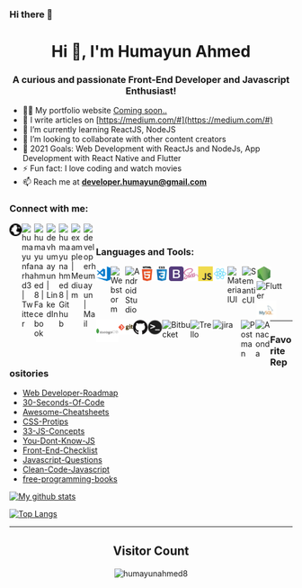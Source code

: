 ### Hi there 👋

<!--
**humayunahmed8/humayunahmed8** is a ✨ _special_ ✨ repository because its `README.md` (this file) appears on your GitHub profile.


Here are some ideas to get you started:

- 🔭 I’m currently working on ...
- 🌱 I’m currently learning ...
- 👯 I’m looking to collaborate on ...
- 🤔 I’m looking for help with ...
- 💬 Ask me about ...
- 📫 How to reach me: ...
- 😄 Pronouns: ...
- ⚡ Fun fact: ...
-->

<h1 align="center">Hi 👋, I'm Humayun Ahmed</h1>
<h3 align="center">A curious and passionate Front-End Developer and Javascript Enthusiast!</h3>

- 👨‍💻 My portfolio website [Coming soon..](http://example.com)
- 📝 I write articles on [https://medium.com/#](https://medium.com/#)
- 🌱 I’m currently learning ReactJS, NodeJS
- 👯 I’m looking to collaborate with other content creators
- 🥅 2021 Goals: Web Development with ReactJs and NodeJs, App Development with React Native and Flutter
- ⚡ Fun fact: I love coding and watch movies
- 📫 Reach me at **developer.humayun@gmail.com**

### Connect with me:
[<img align="left" alt="example.com" width="22px" src="https://raw.githubusercontent.com/iconic/open-iconic/master/svg/globe.svg" />](https://example.com)
[<img align="left" alt="humayunfarhad3 | Twitter" width="22px" src="https://cdn.jsdelivr.net/npm/simple-icons@v3/icons/twitter.svg" />](https://twitter.com/humayunfarhad3)
[<img align="left" alt="humayunahmed8 | Facebook" width="22px" src="https://cdn.jsdelivr.net/npm/simple-icons@v3/icons/facebook.svg" />](https://www.facebook.com/humayunahmed8)
[<img align="left" alt="devhumayun | LinkedIn" width="22px" src="https://cdn.jsdelivr.net/npm/simple-icons@v3/icons/linkedin.svg" />](https://linkedin.com/in/devhumayun)
[<img align="left" alt="humayunahmed8 | Github" width="22px" src="https://cdn.jsdelivr.net/npm/simple-icons@v3/icons/github.svg" />](https://github.com/humayunahmed8)
[<img align="left" alt="example | Medium" width="22px" src="https://cdn.jsdelivr.net/npm/simple-icons@v3/icons/medium.svg" />](https://medium.com/#)
[<img align="left" alt="developerhumayun | Mail" width="22px" src="https://cdn.jsdelivr.net/npm/simple-icons@v3/icons/gmail.svg" />](mailto:developer.humayun@gmail.com)

<br />

### Languages and Tools:
[<img align="left" alt="Visual Studio Code" width="26px" src="https://raw.githubusercontent.com/github/explore/master/topics/visual-studio-code/visual-studio-code.png" />](https://code.visualstudio.com)
[<img align="left" alt="Webstorm" width="26px" src="https://cdn.jsdelivr.net/npm/simple-icons@3.6.0/icons/webstorm.svg" />](https://www.jetbrains.com/webstorm)
[<img align="left" alt="AndroidStudio" width="26px" src="https://cdn.jsdelivr.net/npm/simple-icons@3.6.0/icons/androidstudio.svg" />](https://developer.android.com/studio)
[<img align="left" alt="HTML5" width="26px" src="https://raw.githubusercontent.com/github/explore/master/topics/html/html.png" />](https://www.w3.org/html)
[<img align="left" alt="CSS3" width="26px" src="https://raw.githubusercontent.com/github/explore/master/topics/css/css.png" />](https://www.w3.org/Style/CSS/Overview.en.html)
[<img align="left" alt="Bootstrap" width="26px" src="https://raw.githubusercontent.com/github/explore/master/topics/bootstrap/bootstrap.png" />](https://getbootstrap.com)
[<img align="left" alt="Sass" width="26px" src="https://raw.githubusercontent.com/github/explore/master/topics/sass/sass.png" />](https://sass-lang.com)
[<img align="left" alt="JavaScript" width="26px" src="https://raw.githubusercontent.com/github/explore/master/topics/javascript/javascript.png" />](https://www.javascript.com)
[<img align="left" alt="ReactJs" width="26px" src="https://raw.githubusercontent.com/github/explore/master/topics/react/react.png" />](https://reactjs.org)
[<img align="left" alt="MaterialUI" width="26px" src="https://cdn.jsdelivr.net/npm/simple-icons@3.6.0/icons/material-ui.svg" />](https://material-ui.com)
[<img align="left" alt="SemanticUI" width="26px" src="https://semantic-ui.com/images/logo.png" />](https://semantic-ui.com)
<!-- [<img align="left" alt="Gatsby" width="26px" src="https://raw.githubusercontent.com/github/explore/master/topics/gatsby/gatsby.png" />](https://example.com) -->
<!-- [<img align="left" alt="GraphQL" width="26px" src="https://raw.githubusercontent.com/github/explore/master/topics/graphql/graphql.png" />](https://example.com) -->
[<img align="left" alt="Node.js" width="26px" src="https://raw.githubusercontent.com/github/explore/master/topics/nodejs/nodejs.png" />](https://nodejs.org)
<!-- [<img align="left" alt="Deno" width="26px" src="https://raw.githubusercontent.com/github/explore/master/topics/deno/deno.png" />](https://example.com) -->
[<img align="left" alt="Flutter" width="50px" src="https://flutter.dev/assets/flutter-lockup-1caf6476beed76adec3c477586da54de6b552b2f42108ec5bc68dc63bae2df75.png" />](https://flutter.dev)
[<img align="left" alt="MySQL" width="35px" src="https://raw.githubusercontent.com/github/explore/master/topics/mysql/mysql.png" />](https://www.mysql.com)
[<img align="left" alt="MongoDB" width="40px" src="https://raw.githubusercontent.com/github/explore/master/topics/mongodb/mongodb.png" />](https://www.mongodb.com)
<br /><br />
[<img align="left" alt="Git" width="26px" src="https://raw.githubusercontent.com/github/explore/master/topics/git/git.png" />](https://git-scm.com)
[<img align="left" alt="GitHub" width="26px" src="https://raw.githubusercontent.com/github/explore/master/topics/github/github.png" />](https://github.com)
[<img align="left" alt="Terminal" width="26px" src="https://raw.githubusercontent.com/github/explore/master/topics/terminal/terminal.png" />](https://iterm2.com)
[<img align="left" alt="Bitbucket" width="50px" src="https://wac-cdn.atlassian.com/dam/jcr:c942540c-53ae-4357-bffa-ed37739d71b0/bitbucket-atlassian-logo.svg?cdnVersion=1246" />](https://bitbucket.org)
[<img align="left" alt="Trello" width="40px" src="https://d2k1ftgv7pobq7.cloudfront.net/meta/u/res/images/brand-assets/Logos/0099ec3754bf473d2bbf317204ab6fea/trello-logo-blue.png" />](https://trello.com)
[<img align="left" alt="jira" width="50px" src="https://wac-cdn.atlassian.com/dam/jcr:e348b562-4152-4cdc-8a55-3d297e509cc8/Jira%20Software-blue.svg?cdnVersion=1246" />](https://jira.atlassian.com)
[<img align="left" alt="Postman" width="26px" src="https://cdn.jsdelivr.net/npm/simple-icons@3.6.0/icons/postman.svg" />](https://www.postman.com)
[<img align="left" alt="Anaconda" width="26px" src="https://cdn.jsdelivr.net/npm/simple-icons@3.6.0/icons/anaconda.svg" />](https://www.anaconda.com)

<br />
<br />

---

### Favorite Repositories
- [Web Developer-Roadmap](https://github.com/kamranahmedse/developer-roadmap)
- [30-Seconds-Of-Code](https://github.com/30-seconds/30-seconds-of-code)
- [Awesome-Cheatsheets](https://github.com/LeCoupa/awesome-cheatsheets)
- [CSS-Protips](https://github.com/AllThingsSmitty/css-protips)
- [33-JS-Concepts](https://github.com/leonardomso/33-js-concepts)
- [You-Dont-Know-JS](https://github.com/getify/You-Dont-Know-JS/tree/2nd-ed)
- [Front-End-Checklist](https://github.com/thedaviddias/Front-End-Checklist)
- [Javascript-Questions](https://github.com/lydiahallie/javascript-questions)
- [Clean-Code-Javascript](https://github.com/ryanmcdermott/clean-code-javascript)
- [free-programming-books](https://github.com/EbookFoundation/free-programming-books)

[![My github stats](https://github-readme-stats.vercel.app/api?username=humayunahmed8&count_private=true&show_icons=true&hide_border=true)](https://github.com/humayunahmed8)

[![Top Langs](https://github-readme-stats.vercel.app/api/top-langs/?username=humayunahmed8&layout=compact&hide_border=true)](https://github.com/humayunahmed8)

---

<h2 align="center">Visitor Count</h2>
<p align="center">
  <img align="center" alt="humayunahmed8" width="40%" src="https://profile-counter.glitch.me/humayunahmed8/count.svg" />
</p>


